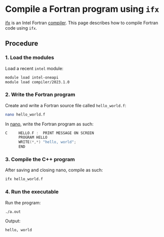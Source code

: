 # Compile a Fortran program using `ifx`

[ifx](ifx.md) is an Intel Fortran [compiler](compilers.md).
This page describes how to compile Fortran code using `ifx`.

## Procedure

### 1. Load the modules

Load a recent `intel` module:

```bash
module load intel-oneapi
module load compiler/2023.1.0
```

### 2. Write the Fortran program

Create and write a Fortran source file called `hello_world.f`:

```bash
nano hello_world.f
```

In [nano](nano.md), write the Fortran program as such:

```c++
C     HELLO.F :  PRINT MESSAGE ON SCREEN
      PROGRAM HELLO
      WRITE(*,*) "hello, world";
      END
```

### 3. Compile the C++ program

After saving and closing nano, compile as such:

```bash
ifx hello_world.f
```

### 4. Run the executable

Run the program:

```bash
./a.out
```

Output:

```console
hello, world
```
